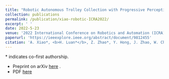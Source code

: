 ```yaml
---
title: "Robotic Autonomous Trolley Collection with Progressive Perception and Nonlinear Model Predictive Control"
collection: publications
permalink: /publication/xiao-robotic-ICRA2022/
excerpt: ' '
date: 2022-5-23
venue: '2022 International Conference on Robotics and Automation (ICRA). IEEE'
paperurl: 'https://ieeexplore.ieee.org/abstract/document/9812455'
citation: 'A. Xiao*, <b>H. Luan*</b>, Z. Zhao*, Y. Hong, J. Zhao, W. Chen, J. Wang, M. Q.-H. Meng, &quot;Robotic autonomous trolley collection with progressive perception and nonlinear model predictive control,&quot; in <i> 2022 International Conference on Robotics and Automation (ICRA)</i>, Philadelphia, PA, USA, May 23-27, 2022, pp. 4480-4486.'
---
```


\* indicates co-first authorship.

- Preprint on arXiv [here](https://arxiv.org/abs/2110.06648) .
- PDF [here](/files/Xiao_Robotic_ICRA22.pdf)
